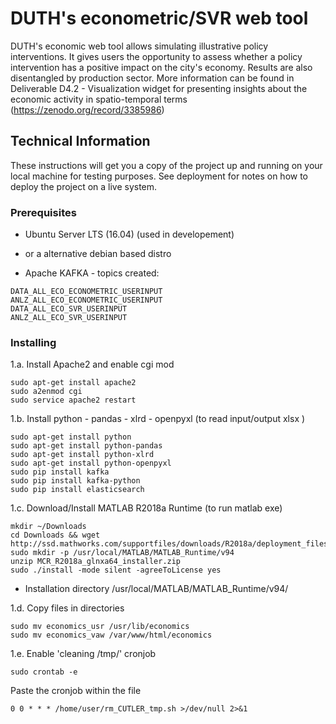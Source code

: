# DUTH's econometric/SVR web tool

DUTH's economic web tool allows simulating illustrative policy interventions. It gives users the opportunity to assess whether a policy intervention has a positive impact on the city's economy. Results are also disentangled by production sector. More information can be found in Deliverable D4.2 - Visualization widget for presenting insights about the economic activity in spatio-temporal terms (https://zenodo.org/record/3385986)


## Technical Information

These instructions will get you a copy of the project up and running on your local machine for testing purposes. See deployment for notes on how to deploy the project on a live system.

### Prerequisites

- Ubuntu Server LTS (16.04) (used in developement)
- or a alternative debian based distro

- Apache KAFKA - topics created:
```
DATA_ALL_ECO_ECONOMETRIC_USERINPUT
ANLZ_ALL_ECO_ECONOMETRIC_USERINPUT
DATA_ALL_ECO_SVR_USERINPUT
ANLZ_ALL_ECO_SVR_USERINPUT
```

### Installing

1.a. Install Apache2 and enable cgi mod
```
sudo apt-get install apache2
sudo a2enmod cgi
sudo service apache2 restart
```

1.b. Install python - pandas - xlrd - openpyxl (to read input/output xlsx )
```
sudo apt-get install python
sudo apt-get install python-pandas
sudo apt-get install python-xlrd
sudo apt-get install python-openpyxl
sudo pip install kafka
sudo pip install kafka-python
sudo pip install elasticsearch
```

1.c. Download/Install MATLAB R2018a Runtime (to run matlab exe)

```
mkdir ~/Downloads
cd Downloads && wget http://ssd.mathworks.com/supportfiles/downloads/R2018a/deployment_files/R2018a/installers/glnxa64/MCR_R2018a_glnxa64_installer.zip
sudo mkdir -p /usr/local/MATLAB/MATLAB_Runtime/v94
unzip MCR_R2018a_glnxa64_installer.zip
sudo ./install -mode silent -agreeToLicense yes
```

* Installation directory /usr/local/MATLAB/MATLAB_Runtime/v94/

1.d. Copy files in directories
```
sudo mv economics_usr /usr/lib/economics
sudo mv economics_vaw /var/www/html/economics
```

1.e. Enable 'cleaning /tmp/' cronjob

```
sudo crontab -e
```

Paste the cronjob within the file
```
0 0 * * * /home/user/rm_CUTLER_tmp.sh >/dev/null 2>&1
```

